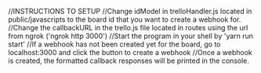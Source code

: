 //INSTRUCTIONS TO SETUP
  //Change idModel in trelloHandler.js located in public/javascripts to the board id that you want to create a webhook for.
  //Change the callbackURL in the trello.js file located in routes using the url from ngrok ('ngrok http 3000')
  //Start the program in your shell by 'yarn run start'
  //If a webhook has not been created yet for the board, go to localhost:3000 and click the button to create a webhook
  //Once a webhook is created, the formatted callback responses will be printed in the console.
